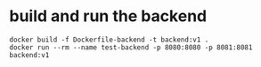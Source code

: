 # build and run the backend

```
docker build -f Dockerfile-backend -t backend:v1 .
docker run --rm --name test-backend -p 8080:8080 -p 8081:8081 backend:v1
```
